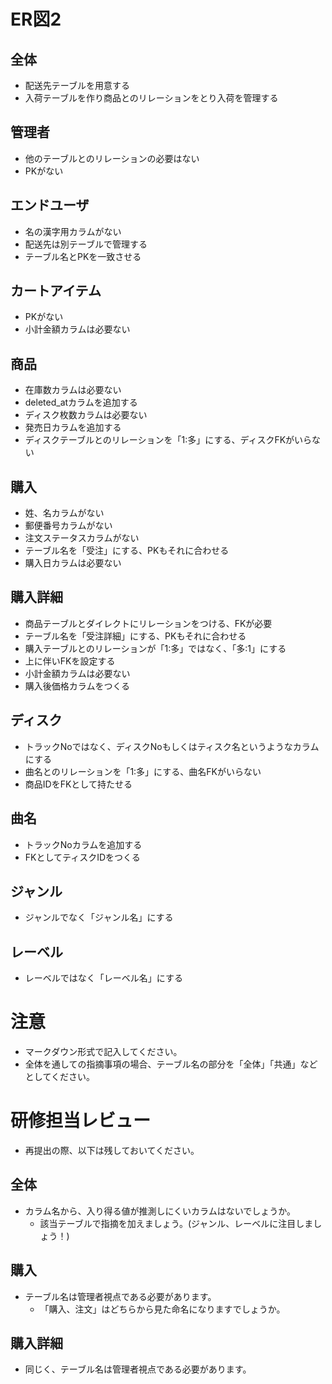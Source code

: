 # ER図2
## 全体
- 配送先テーブルを用意する
- 入荷テーブルを作り商品とのリレーションをとり入荷を管理する

## 管理者
- 他のテーブルとのリレーションの必要はない
- PKがない

## エンドユーザ
- 名の漢字用カラムがない
- 配送先は別テーブルで管理する
- テーブル名とPKを一致させる

## カートアイテム
- PKがない
- 小計金額カラムは必要ない

## 商品
- 在庫数カラムは必要ない
- deleted_atカラムを追加する
- ディスク枚数カラムは必要ない
- 発売日カラムを追加する
- ディスクテーブルとのリレーションを「1:多」にする、ディスクFKがいらない

 ## 購入
 - 姓、名カラムがない
 - 郵便番号カラムがない
 - 注文ステータスカラムがない
 - テーブル名を「受注」にする、PKもそれに合わせる
 - 購入日カラムは必要ない

 ## 購入詳細
 - 商品テーブルとダイレクトにリレーションをつける、FKが必要
 - テーブル名を「受注詳細」にする、PKもそれに合わせる
 - 購入テーブルとのリレーションが「1:多」ではなく、「多:1」にする
 - 上に伴いFKを設定する
 - 小計金額カラムは必要ない
 - 購入後価格カラムをつくる

 ## ディスク
 - トラックNoではなく、ディスクNoもしくはティスク名というようなカラムにする
 - 曲名とのリレーションを「1:多」にする、曲名FKがいらない
 - 商品IDをFKとして持たせる

 ## 曲名
 - トラックNoカラムを追加する
 - FKとしてティスクIDをつくる

 ## ジャンル
 - ジャンルでなく「ジャンル名」にする

 ## レーベル
 - レーベルではなく「レーベル名」にする

# 注意
* マークダウン形式で記入してください。
* 全体を通しての指摘事項の場合、テーブル名の部分を「全体」「共通」などとしてください。



# 研修担当レビュー
- 再提出の際、以下は残しておいてください。

## 全体
- カラム名から、入り得る値が推測しにくいカラムはないでしょうか。
  - 該当テーブルで指摘を加えましょう。(ジャンル、レーベルに注目しましょう！)



## 購入
- テーブル名は管理者視点である必要があります。
  - 「購入、注文」はどちらから見た命名になりますでしょうか。


## 購入詳細
- 同じく、テーブル名は管理者視点である必要があります。

